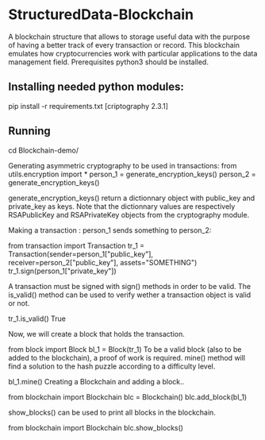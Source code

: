 # StructuredData-Blockchain
A blockchain structure that allows to storage useful data with the purpose of having a better track of every transaction or record. This blockchain emulates how cryptocurrencies work with particular applications to the data management field.
Prerequisites
python3 should be installed.

## Installing needed python modules:

pip install -r requirements.txt [criptography 2.3.1]

## Running
cd Blockchain-demo/

Generating asymmetric cryptography to be used in transactions:
from utils.encryption import *
person_1 = generate_encryption_keys()
person_2 = generate_encryption_keys()

generate_encryption_keys() return a dictionnary object with public_key and private_key as keys. Note that the dictionnary values are respectively RSAPublicKey and RSAPrivateKey objects from the cryptography module.

Making a transaction : person_1 sends something to person_2:

from transaction import Transaction
tr_1 = Transaction(sender=person_1["public_key"], receiver=person_2["public_key"], assets="SOMETHING")
tr_1.sign(person_1["private_key"])

A transaction must be signed with sign() methods in order to be valid. The is_valid() method can be used to verify wether a transaction object is valid or not.

tr_1.is_valid()
True

Now, we will create a block that holds the transaction.

from block import Block
bl_1 = Block(tr_1)
To be a valid block (also to be added to the blockchain), a proof of work is required. mine() method will find a solution to the hash puzzle according to a difficulty level.

bl_1.mine()
Creating a Blockchain and adding a block..

from blockchain import Blockchain
blc = Blockchain()
blc.add_block(bl_1)

show_blocks() can be used to print all blocks in the blockchain.

from blockchain import Blockchain
blc.show_blocks()
